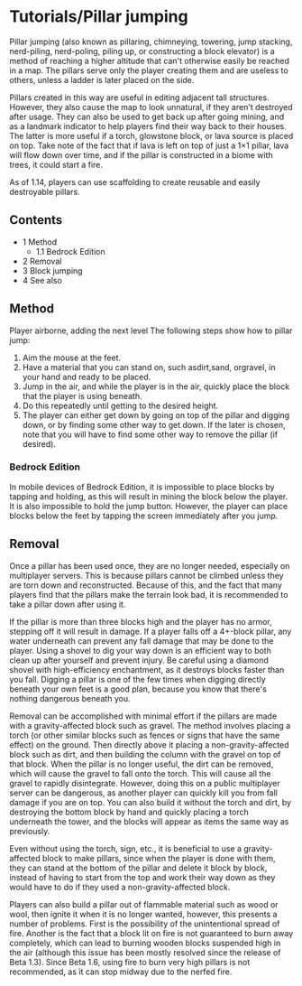 # Tutorials/Pillar jumping
Pillar jumping (also known as pillaring, chimneying, towering, jump stacking, nerd-piling, nerd-poling, piling up, or constructing a block elevator) is a method of reaching a higher altitude that can't otherwise easily be reached in a map. The pillars serve only the player creating them and are useless to others, unless a ladder is later placed on the side.

Pillars created in this way are useful in editing adjacent tall structures. However, they also cause the map to look unnatural, if they aren't destroyed after usage. They can also be used to get back up after going mining, and as a landmark indicator to help players find their way back to their houses. The latter is more useful if a torch, glowstone block, or lava source is placed on top. Take note of the fact that if lava is left on top of just a 1×1 pillar, lava will flow down over time, and if the pillar is constructed in a biome with trees, it could start a fire.

As of 1.14, players can use scaffolding to create reusable and easily destroyable pillars.

## Contents
- 1 Method
	- 1.1 Bedrock Edition
- 2 Removal
- 3 Block jumping
- 4 See also

## Method
Player airborne, adding the next level
The following steps show how to pillar jump:

1. Aim the mouse at the feet.
2. Have a material that you can stand on, such asdirt,sand, orgravel, in your hand and ready to be placed.
3. Jump in the air, and while the player is in the air, quickly place the block that the player is using beneath.
4. Do this repeatedly until getting to the desired height.
5. The player can either get down by going on top of the pillar and digging down, or by finding some other way to get down. If the later is chosen, note that you will have to find some other way to remove the pillar (if desired).

### Bedrock Edition
In mobile devices of Bedrock Edition, it is impossible to place blocks by tapping and holding, as this will result in mining the block below the player. It is also impossible to hold the jump button. However, the player can place blocks below the feet by tapping the screen immediately after you jump.

## Removal
Once a pillar has been used once, they are no longer needed, especially on multiplayer servers. This is because pillars cannot be climbed unless they are torn down and reconstructed. Because of this, and the fact that many players find that the pillars make the terrain look bad, it is recommended to take a pillar down after using it.

If the pillar is more than three blocks high and the player has no armor, stepping off it will result in damage. If a player falls off a 4+-block pillar, any water underneath can prevent any fall damage that may be done to the player. Using a shovel to dig your way down is an efficient way to both clean up after yourself and prevent injury. Be careful using a diamond shovel with high-efficiency enchantment, as it destroys blocks faster than you fall. Digging a pillar is one of the few times when digging directly beneath your own feet is a good plan, because you know that there's nothing dangerous beneath you.

Removal can be accomplished with minimal effort if the pillars are made with a gravity-affected block such as gravel. The method involves placing a torch (or other similar blocks such as fences or signs that have the same effect) on the ground. Then directly above it placing a non-gravity-affected block such as dirt, and then building the column with the gravel on top of that block. When the pillar is no longer useful, the dirt can be removed, which will cause the gravel to fall onto the torch. This will cause all the gravel to rapidly disintegrate. However, doing this on a public multiplayer server can be dangerous, as another player can quickly kill you from fall damage if you are on top.  You can also build it without the torch and dirt, by destroying the bottom block by hand and quickly placing a torch underneath the tower, and the blocks will appear as items the same way as previously.

Even without using the torch, sign, etc., it is beneficial to use a gravity-affected block to make pillars, since when the player is done with them, they can stand at the bottom of the pillar and delete it block by block, instead of having to start from the top and work their way down as they would have to do if they used a non-gravity-affected block.

Players can also build a pillar out of flammable material such as wood or wool, then ignite it when it is no longer wanted, however, this presents a number of problems. First is the possibility of the unintentional spread of fire. Another is the fact that a block lit on fire is not guaranteed to burn away completely, which can lead to burning wooden blocks suspended high in the air (although this issue has been mostly resolved since the release of Beta 1.3). Since Beta 1.6, using fire to burn very high pillars is not recommended, as it can stop midway due to the nerfed fire.

